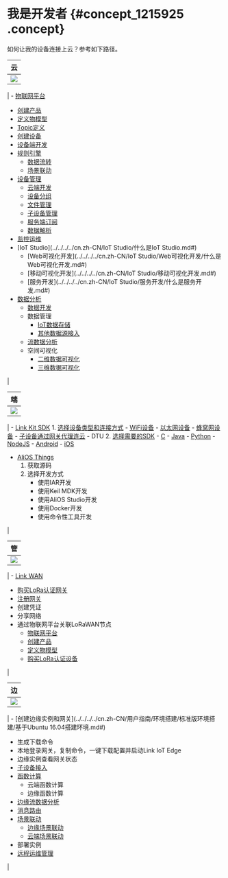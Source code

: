 # 我是开发者 {#concept_1215925 .concept}

如何让我的设备连接上云？参考如下路径。

|云|
|--|
|![](http://static-aliyun-doc.oss-cn-hangzhou.aliyuncs.com/assets/img/974556/156456510552971_zh-CN.png)

| -   [物联网平台](../../../../cn.zh-CN/产品简介/什么是物联网平台.md#)
-   [创建产品](../../../../cn.zh-CN/用户指南/产品与设备/创建产品.md#)
-   [定义物模型](../../../../cn.zh-CN/用户指南/产品与设备/物模型/概述.md#)
-   [Topic定义](../../../../cn.zh-CN/用户指南/产品与设备/Topic/什么是Topic.md#)
-   [创建设备](../../../../cn.zh-CN/用户指南/产品与设备/创建设备/批量创建设备.md#)
-   [设备端开发](../../../../cn.zh-CN/设备端开发指南/下载设备端SDK.md#)
-   [规则引擎](../../../../cn.zh-CN/用户指南/规则引擎/数据流转/数据流转概览.md#) 
    -   [数据流转](../../../../cn.zh-CN/用户指南/规则引擎/数据流转/设置数据流转规则.md#)
    -   [场景联动](../../../../cn.zh-CN/用户指南/场景联动/什么是场景联动.md#)
-   [设备管理](../../../../cn.zh-CN/用户指南/产品与设备/创建设备/管理设备.md#) 
    -   [云端开发](../../../../cn.zh-CN/云端开发指南/云端API参考/API列表.md#)
    -   [设备分组](../../../../cn.zh-CN/用户指南/产品与设备/设备分组.md#)
    -   [文件管理](../../../../cn.zh-CN/用户指南/产品与设备/文件管理.md#)
    -   [子设备管理](../../../../cn.zh-CN/用户指南/产品与设备/网关与子设备/子设备管理.md#)
    -   [服务端订阅](../../../../cn.zh-CN/用户指南/产品与设备/服务端订阅/什么是服务端订阅.md#)
    -   [数据解析](../../../../cn.zh-CN/用户指南/产品与设备/数据解析/什么是数据解析.md#)
-   [监控运维](../../../../cn.zh-CN/用户指南/监控运维/实时监控/查看实时监控数据.md#)
-   [IoT Studio](../../../../cn.zh-CN/IoT Studio/什么是IoT Studio.md#) 
    -   [Web可视化开发](../../../../cn.zh-CN/IoT Studio/Web可视化开发/什么是Web可视化开发.md#)
    -   [移动可视化开发](../../../../cn.zh-CN/IoT Studio/移动可视化开发.md#)
    -   [服务开发](../../../../cn.zh-CN/IoT Studio/服务开发/什么是服务开发.md#)
-   [数据分析](../../../../cn.zh-CN/产品简介/什么是物联网数据分析.md#) 
    -   [数据开发](https://help.aliyun.com/document_detail/113687.html)
    -   数据管理
        -   [IoT数据存储](https://help.aliyun.com/document_detail/108672.html)
        -   [其他数据源接入](https://help.aliyun.com/document_detail/90709.html)
    -   [流数据分析](https://help.aliyun.com/document_detail/92583.html)
    -   空间可视化
        -   [二维数据可视化](https://help.aliyun.com/document_detail/90710.html)
        -   [三维数据可视化](https://help.aliyun.com/document_detail/91735.html)

 |

|端|
|--|
|![](http://static-aliyun-doc.oss-cn-hangzhou.aliyuncs.com/assets/img/974556/156456510552973_zh-CN.png)

| -   [Link Kit SDK](https://help.aliyun.com/product/93051.html) 
    1.  [选择设备类型和连接方式](https://help.aliyun.com/document_detail/115438.html) 
        -   [WiFi设备](https://help.aliyun.com/document_detail/115433.html)
        -   [以太网设备](https://help.aliyun.com/document_detail/115434.html)
        -   [蜂窝网设备](https://help.aliyun.com/document_detail/115438.html)
        -   [子设备通过网关代理连云](https://help.aliyun.com/document_detail/115436.html)
        -   DTU
    2.  [选择需要的SDK](https://help.aliyun.com/document_detail/100576.html) 
        -   [C](https://help.aliyun.com/document_detail/96623.html)
        -   [Java](https://help.aliyun.com/document_detail/97331.html)
        -   [Python](https://help.aliyun.com/document_detail/98292.html)
        -   [NodeJS](https://help.aliyun.com/document_detail/96618.html)
        -   [Android](https://help.aliyun.com/document_detail/96607.html)
        -   [iOS](https://help.aliyun.com/document_detail/100534.html)
-   [AliOS Things](https://iot.aliyun.com/products/aliosthings) 
    1.  获取源码
    2.  选择开发方式
        -   使用IAR开发
        -   使用Keil MDK开发
        -   使用AliOS Studio开发
        -   使用Docker开发
        -   使用命令性工具开发

 |

|管|
|--|
|![](http://static-aliyun-doc.oss-cn-hangzhou.aliyuncs.com/assets/img/974556/156456510552976_zh-CN.png)

| -   [Link WAN](https://help.aliyun.com/product/96281.html)
-   [购买LoRa认证网关](https://help.aliyun.com/document_detail/96647.html)
-   [注册网关](https://help.aliyun.com/document_detail/96647.html)
-   创建凭证
-   分享网络
-   通过物联网平台关联LoRaWAN节点
    -   [物联网平台](https://help.aliyun.com/product/30520.html)
    -   [创建产品](../../../../cn.zh-CN/用户指南/产品与设备/创建产品.md#)
    -   [定义物模型](../../../../cn.zh-CN/用户指南/产品与设备/物模型/概述.md#)
    -   [购买LoRa认证设备](https://help.aliyun.com/document_detail/96647.html)

 |

|边|
|--|
|![](http://static-aliyun-doc.oss-cn-hangzhou.aliyuncs.com/assets/img/974556/156456510652263_zh-CN.png)

| -   [创建边缘实例和网关](../../../../cn.zh-CN/用户指南/环境搭建/标准版环境搭建/基于Ubuntu 16.04搭建环境.md#)
-   生成下载命令
-   本地登录网关，复制命令，一键下载配置并启动Link IoT Edge
-   边缘实例查看网关状态
-   [子设备接入](../../../../cn.zh-CN/用户指南/设备接入/设备接入简介.md#)
-   [函数计算](../../../../cn.zh-CN/用户指南/函数计算/什么是边缘函数计算.md#) 
    -   云端函数计算
    -   边缘函数计算
-   [边缘流数据分析](../../../../cn.zh-CN/用户指南/流数据分析/什么是边缘流数据分析.md#)
-   [消息路由](../../../../cn.zh-CN/用户指南/消息路由/什么是消息路由.md#)
-   [场景联动](../../../../cn.zh-CN/用户指南/场景联动/什么是场景联动.md#) 
    -   [边缘场景联动](../../../../cn.zh-CN/用户指南/场景联动/边缘场景联动.md#)
    -   [云端场景联动](../../../../cn.zh-CN/用户指南/场景联动/云端场景联动.md#)
-   部署实例
-   [远程运维管理](../../../../cn.zh-CN/用户指南/远程运维管理/远程服务访问.md#)

 |

